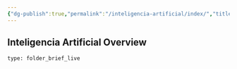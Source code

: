 ```yaml
---
{"dg-publish":true,"permalink":"/inteligencia-artificial/index/","title":"index","metatags":{"description":""},"tags":[null],"updated":"2025-03-02T13:54:23.637-03:00"}
---
```



## Inteligencia Artificial Overview

```ccard
type: folder_brief_live
```
